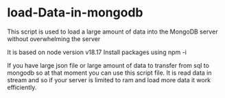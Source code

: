 # load-Data-in-mongodb
This script is used to load a large amount of data into the MongoDB server without overwhelming the server

It is based on node version v18.17
Install packages using npm -i

If you have large json file or large amount of data to transfer from sql to mongodb so at that moment you can use this script file.
It is read data in stream and so if your server is limited to ram and load more data it work efficiently.
